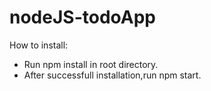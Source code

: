 # nodeJS-todoApp
How to install:
<ul>
<li>Run npm install in root directory.</li>
<li>After successfull installation,run npm start.</li>
</ul>
